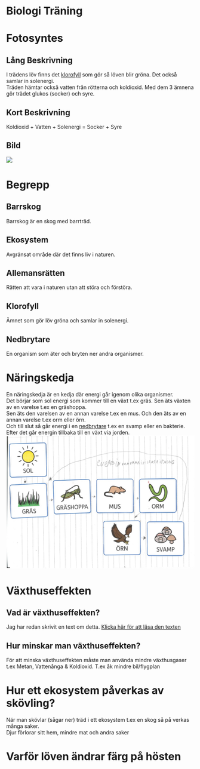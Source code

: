 # Biologi Träning
# Fotosyntes
## Lång Beskrivning
I trädens löv finns det [klorofyll](#klorofyll) som gör så löven blir gröna. Det också samlar in solenergi.      
Träden hämtar också vatten från rötterna och koldioxid. Med dem 3 ämnena gör trädet glukos (socker) och syre.
## Kort Beskrivning
Koldioxid + Vatten + Solenergi = Socker + Syre
## Bild
![](assets/Biologi-Tr%C3%A4ning/fotosyntes.jpg)
# Begrepp
## Barrskog
Barrskog är en skog med barrträd.
## Ekosystem
Avgränsat område där det finns liv i naturen.
## Allemansrätten
Rätten att vara i naturen utan att störa och förstöra.
## Klorofyll
Ämnet som gör löv gröna och samlar in solenergi.
## Nedbrytare
En organism som äter och bryten ner andra organismer.
# Näringskedja
En näringskedja är en kedja där energi går igenom olika organismer.                                    
Det börjar som sol energi som kommer till en växt t.ex gräs. Sen äts växten av en varelse t.ex en gräshoppa.     
Sen äts den varelsen av en annan varelse t.ex en mus. Och den äts av en annan varelse t.ex orm eller örn.      
Och till slut så går energi i en [nedbrytare](#nedbrytare) t.ex en svamp eller en bakterie.
Efter det går energin tillbaka till en växt via jorden.
![](assets/Biologi-Tr%C3%A4ning/n%C3%A4ringskedja.jpg)
# Växthuseffekten
## Vad är växthuseffekten?
Jag har redan skrivit en text om detta. [Klicka här för att läsa den texten](../Växthuseffekten)
## Hur minskar man växthuseffekten?
För att minska växthuseffekten måste man använda mindre växthusgaser t.ex Metan, Vattenånga & Koldioxid.
T.ex åk mindre bil/flygplan
# Hur ett ekosystem påverkas av skövling?
När man skövlar (sågar ner) träd i ett ekosystem t.ex en skog så på verkas många saker.             
Djur förlorar sitt hem, mindre mat och andra saker
# Varför löven ändrar färg på hösten
